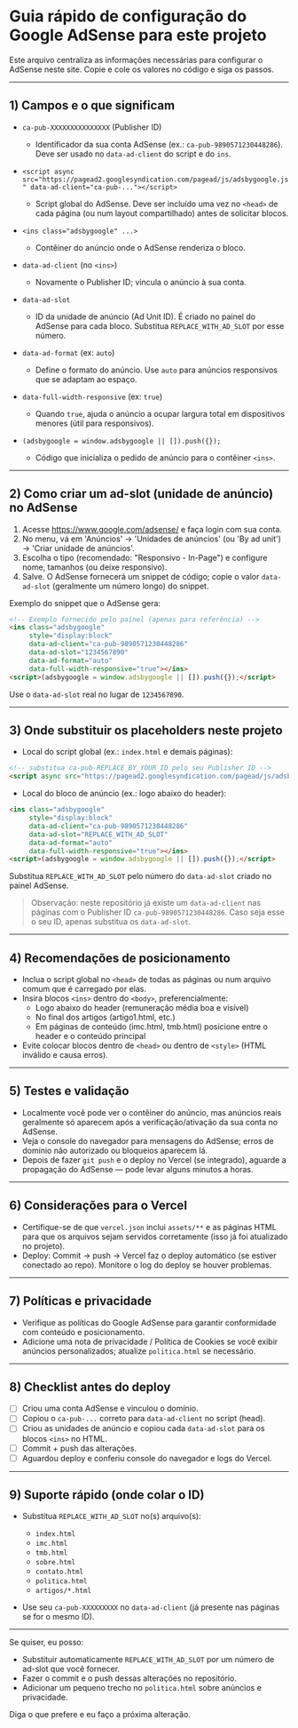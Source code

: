 # Guia rápido de configuração do Google AdSense para este projeto

Este arquivo centraliza as informações necessárias para configurar o AdSense neste site. Copie e cole os valores no código e siga os passos.

---

## 1) Campos e o que significam

- `ca-pub-XXXXXXXXXXXXXXX` (Publisher ID)
  - Identificador da sua conta AdSense (ex.: `ca-pub-9890571230448286`). Deve ser usado no `data-ad-client` do script e do `ins`.

- `<script async src="https://pagead2.googlesyndication.com/pagead/js/adsbygoogle.js" data-ad-client="ca-pub-..."></script>`
  - Script global do AdSense. Deve ser incluído uma vez no `<head>` de cada página (ou num layout compartilhado) antes de solicitar blocos.

- `<ins class="adsbygoogle" ...>`
  - Contêiner do anúncio onde o AdSense renderiza o bloco.

- `data-ad-client` (no `<ins>`)
  - Novamente o Publisher ID; vincula o anúncio à sua conta.

- `data-ad-slot`
  - ID da unidade de anúncio (Ad Unit ID). É criado no painel do AdSense para cada bloco. Substitua `REPLACE_WITH_AD_SLOT` por esse número.

- `data-ad-format` (ex: `auto`)
  - Define o formato do anúncio. Use `auto` para anúncios responsivos que se adaptam ao espaço.

- `data-full-width-responsive` (ex: `true`)
  - Quando `true`, ajuda o anúncio a ocupar largura total em dispositivos menores (útil para responsivos).

- `(adsbygoogle = window.adsbygoogle || []).push({});`
  - Código que inicializa o pedido de anúncio para o contêiner `<ins>`.

---

## 2) Como criar um ad-slot (unidade de anúncio) no AdSense

1. Acesse https://www.google.com/adsense/ e faça login com sua conta.
2. No menu, vá em 'Anúncios' → 'Unidades de anúncios' (ou 'By ad unit') → 'Criar unidade de anúncios'.
3. Escolha o tipo (recomendado: "Responsivo - In-Page") e configure nome, tamanhos (ou deixe responsivo).
4. Salve. O AdSense fornecerá um snippet de código; copie o valor `data-ad-slot` (geralmente um número longo) do snippet.

Exemplo do snippet que o AdSense gera:

```html
<!-- Exemplo fornecido pelo painel (apenas para referência) -->
<ins class="adsbygoogle"
     style="display:block"
     data-ad-client="ca-pub-9890571230448286"
     data-ad-slot="1234567890"
     data-ad-format="auto"
     data-full-width-responsive="true"></ins>
<script>(adsbygoogle = window.adsbygoogle || []).push({});</script>
```

Use o `data-ad-slot` real no lugar de `1234567890`.

---

## 3) Onde substituir os placeholders neste projeto

- Local do script global (ex.: `index.html` e demais páginas):

```html
<!-- substitua ca-pub-REPLACE_BY_YOUR_ID pelo seu Publisher ID -->
<script async src="https://pagead2.googlesyndication.com/pagead/js/adsbygoogle.js" data-ad-client="ca-pub-9890571230448286"></script>
```

- Local do bloco de anúncio (ex.: logo abaixo do header):

```html
<ins class="adsbygoogle"
     style="display:block"
     data-ad-client="ca-pub-9890571230448286"
     data-ad-slot="REPLACE_WITH_AD_SLOT"
     data-ad-format="auto"
     data-full-width-responsive="true"></ins>
<script>(adsbygoogle = window.adsbygoogle || []).push({});</script>
```

Substitua `REPLACE_WITH_AD_SLOT` pelo número do `data-ad-slot` criado no painel AdSense.

> Observação: neste repositório já existe um `data-ad-client` nas páginas com o Publisher ID `ca-pub-9890571230448286`. Caso seja esse o seu ID, apenas substitua os `data-ad-slot`.

---

## 4) Recomendações de posicionamento

- Inclua o script global no `<head>` de todas as páginas ou num arquivo comum que é carregado por elas.
- Insira blocos `<ins>` dentro do `<body>`, preferencialmente:
  - Logo abaixo do header (remuneração média boa e visível)
  - No final dos artigos (artigo1.html, etc.)
  - Em páginas de conteúdo (imc.html, tmb.html) posicione entre o header e o conteúdo principal
- Evite colocar blocos dentro de `<head>` ou dentro de `<style>` (HTML inválido e causa erros).

---

## 5) Testes e validação

- Localmente você pode ver o contêiner do anúncio, mas anúncios reais geralmente só aparecem após a verificação/ativação da sua conta no AdSense.
- Veja o console do navegador para mensagens do AdSense; erros de domínio não autorizado ou bloqueios aparecem lá.
- Depois de fazer `git push` e o deploy no Vercel (se integrado), aguarde a propagação do AdSense — pode levar alguns minutos a horas.

---

## 6) Considerações para o Vercel

- Certifique-se de que `vercel.json` inclui `assets/**` e as páginas HTML para que os arquivos sejam servidos corretamente (isso já foi atualizado no projeto).
- Deploy: Commit → push → Vercel faz o deploy automático (se estiver conectado ao repo). Monitore o log do deploy se houver problemas.

---

## 7) Políticas e privacidade

- Verifique as políticas do Google AdSense para garantir conformidade com conteúdo e posicionamento.
- Adicione uma nota de privacidade / Política de Cookies se você exibir anúncios personalizados; atualize `politica.html` se necessário.

---

## 8) Checklist antes do deploy

- [ ] Criou uma conta AdSense e vinculou o domínio.
- [ ] Copiou o `ca-pub-...` correto para `data-ad-client` no script (head).
- [ ] Criou as unidades de anúncio e copiou cada `data-ad-slot` para os blocos `<ins>` no HTML.
- [ ] Commit + push das alterações.
- [ ] Aguardou deploy e conferiu console do navegador e logs do Vercel.

---

## 9) Suporte rápido (onde colar o ID)

- Substitua `REPLACE_WITH_AD_SLOT` no(s) arquivo(s):
  - `index.html`
  - `imc.html`
  - `tmb.html`
  - `sobre.html`
  - `contato.html`
  - `politica.html`
  - `artigos/*.html`

- Use seu `ca-pub-XXXXXXXXX` no `data-ad-client` (já presente nas páginas se for o mesmo ID).

---

Se quiser, eu posso:
- Substituir automaticamente `REPLACE_WITH_AD_SLOT` por um número de ad-slot que você fornecer.
- Fazer o commit e o push dessas alterações no repositório.
- Adicionar um pequeno trecho no `politica.html` sobre anúncios e privacidade.

Diga o que prefere e eu faço a próxima alteração.